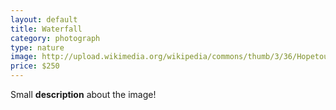 ```yaml
---
layout: default
title: Waterfall
category: photograph
type: nature
image: http://upload.wikimedia.org/wikipedia/commons/thumb/3/36/Hopetoun_falls.jpg/600px-Hopetoun_falls.jpg
price: $250
---
```


Small **description** about the image!